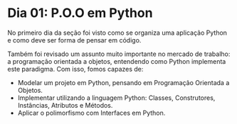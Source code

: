 #  **Dia 01: P.O.O em Python**
No primeiro dia da seção foi visto como se organiza uma aplicação Python e como deve ser forma de pensar em código.

Também foi revisado um assunto muito importante no mercado de trabalho: a programação orientada a objetos, entendendo como Python implementa este paradigma. Com isso, fomos capazes de:

- Modelar um projeto em Python, pensando em Programação Orientada a Objetos.
- Implementar utilizando a linguagem Python: Classes, Construtores, Instâncias, Atributos e Métodos.
- Aplicar o polimorfismo com Interfaces em Python.

